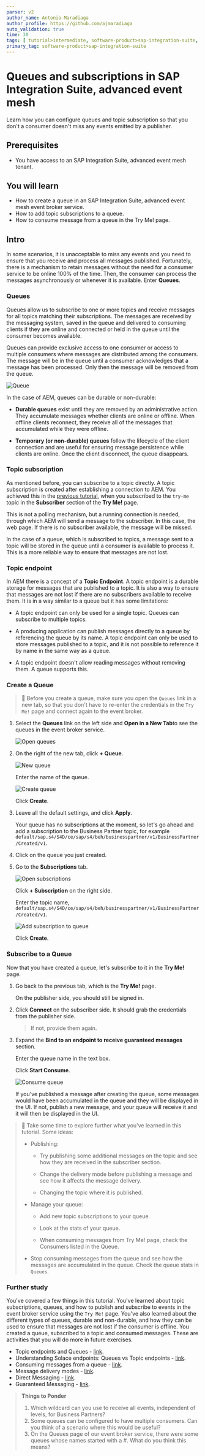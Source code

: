 ```yaml
---
parser: v2
author_name: Antonio Maradiaga
author_profile: https://github.com/ajmaradiaga
auto_validation: true
time: 30
tags: [ tutorial>intermediate, software-product>sap-integration-suite, software-product>sap-business-technology-platform, tutorial>license]
primary_tag: software-product>sap-integration-suite
---
```


# Queues and subscriptions in SAP Integration Suite, advanced event mesh

<!-- description -->Learn how you can configure queues and topic subscription so that you don't a consumer doesn't miss any events emitted by a publisher.


## Prerequisites
- You have access to an SAP Integration Suite, advanced event mesh tenant.

## You will learn
- How to create a queue in an SAP Integration Suite, advanced event mesh event broker service.
- How to add topic subscriptions to a queue.
- How to consume message from a queue in the Try Me! page.


## Intro
In some scenarios, it is unacceptable to miss any events and you need to ensure that you receive and process all messages published. Fortunately, there is a mechanism to retain messages without the need for a consumer service to be online 100% of the time. Then, the consumer can process the messages asynchronously or whenever it is available. Enter **Queues**.

### Queues

Queues allow us to subscribe to one or more topics and receive messages for all topics matching their subscriptions. The messages are received by the messaging system, saved in the queue and delivered to consuming clients if they are online and connected or held in the queue until the consumer becomes available. 

Queues can provide exclusive access to one consumer or access to multiple consumers where messages are distributed among the consumers. The message will be in the queue until a consumer acknowledges that a message has been processed. Only then the message will be removed from the queue.

![Queue](assets/guaranteed-queue.png)

In the case of AEM, queues can be durable or non-durable:

- **Durable queues** exist until they are removed by an administrative action. They accumulate messages whether clients are online or offline. When offline clients reconnect, they receive all of the messages that accumulated while they were offline.

- **Temporary (or non-durable) queues** follow the lifecycle of the client connection and are useful for ensuring message persistence while clients are online. Once the client disconnect, the queue disappears.


### Topic subscription

As mentioned before, you can subscribe to a topic directly. A topic subscription is created after establishing a connection to AEM. You achieved this in the [previous tutorial](../pubsub-view-events/), when you subscribed to the `try-me` topic in the **Subscriber** section of the **Try Me!** page. 

This is not a polling mechanism, but a running connection is needed, through which AEM will send a message to the subscriber. In this case, the web page. If there is no subscriber available, the message will be missed.

In the case of a queue, which is subscribed to topics, a message sent to a topic will be stored in the queue until a consumer is available to process it. This is a more reliable way to ensure that messages are not lost.



### Topic endpoint

In AEM there is a concept of a **Topic Endpoint**. A topic endpoint is a durable storage for messages that are published to a topic. It is also a way to ensure that messages are not lost if there are no subscribers available to receive them. It is in a way similar to a queue but it has some limitations:

- A topic endpoint can only be used for a single topic. Queues can subscribe to multiple topics.

- A producing application can publish messages directly to a queue by referencing the queue by its name. A topic endpoint can only be used to store messages published to a topic, and it is not possible to reference it by name in the same way as a queue.

- A topic endpoint doesn't allow reading messages without removing them. A queue supports this.


### Create a Queue

> 🚨 Before you create a queue, make sure you open the `Queues` link in a new tab, so that you don't have to re-enter the credentials in the `Try Me!` page and connect again to the event broker.

1. Select the **Queues** link on the left side and **Open in a New Tab**to see the queues in the event broker service. 

    ![Open queues](assets/queue1.png)

2. On the right of the new tab, click **+ Queue**.
   
    ![New queue](assets/queue2.png)
   
    Enter the name of the queue.

    ![Create queue](assets/create-queue.png)

    Click **Create**.
    
3. Leave all the default settings, and click **Apply**. 

    Your queue has no subscriptions at the moment, so let's go ahead and add a subscription to the Business Partner topic, for example `default/sap.s4/S4D/ce/sap/s4/beh/businesspartner/v1/BusinessPartner/Created/v1`.

4. Click on the queue you just created.
   
5. Go to the **Subscriptions** tab.
    
    ![Open subscriptions](assets/queue3.png)
    
    Click **+ Subscription** on the right side. 
    
    Enter the topic name, `default/sap.s4/S4D/ce/sap/s4/beh/businesspartner/v1/BusinessPartner/Created/v1`.

    ![Add subscription to queue](assets/queue-add-subscription.png)

    Click **Create**.


### Subscribe to a Queue
Now that you have created a queue, let's subscribe to it in the **Try Me!** page.

1. Go back to the previous tab, which is the **Try Me!** page.

    On the publisher side, you should still be signed in.
    
2. Click **Connect** on the subscriber side. It should grab the credentials from the publisher side.

    >If not, provide them again.

3. Expand the **Bind to an endpoint to receive guaranteed messages** section.

    Enter the queue name in the text box.

    Click **Start Consume**.

    ![Consume queue](assets/consume-queue.png)

    If you've published a message after creating the queue, some messages would have been accumulated in the queue and they will be displayed in the UI. If not, publish a new message, and your queue will receive it and it will then be displayed in the UI.

>🧭 Take some time to explore further what you've learned in this tutorial. Some ideas:
>
>- Publishing:
>
>   - Try publishing some additional messages on the topic and see how they are received in the subscriber section.
>
>   - Change the delivery mode before publishing a message and see how it affects the message delivery. 
>
>   - Changing the topic where it is published.
>
>- Manage your queue:
>
>   - Add new topic subscriptions to your queue.
>
>   - Look at the stats of your queue.
>
>   - When consuming messages from Try Me! page, check the Consumers listed in the Queue.
>
>- Stop consuming messages from the queue and see how the messages are accumulated in the queue. Check the queue stats in `Queues`.


### Further study

You've covered a few things in this tutorial. You've learned about topic subscriptions, queues, and how to publish and subscribe to events in the event broker service using the `Try Me!` page. You've also learned about the different types of queues, durable and non-durable, and how they can be used to ensure that messages are not lost if the consumer is offline. You created a queue, subscribed to a topic and consumed messages. These are activities that you will do more in future exercises.

- Topic endpoints and Queues - [link](https://help.pubsub.em.services.cloud.sap/Get-Started/topic-endpoints-queues.htm).
- Understanding Solace endpoints: Queues vs Topic endpoints - [link](https://solace.com/blog/queues-vs-topic-endpoints/).
- Consuming messages from a queue - [link](https://help.pubsub.em.services.cloud.sap/Cloud/Consuming-Guaranteed-Messages-from-Queue-in-Broker-Manager.htm).
- Message delivery modes - [link](https://help.pubsub.em.services.cloud.sap/Get-Started/message-delivery-modes.htm).
- Direct Messaging - [link](https://docs.solace.com/Messaging/Direct-Msg/Direct-Messages.htm).
- Guaranteed Messaging - [link](https://docs.solace.com/Messaging/Guaranteed-Msg/Guaranteed-Messages.htm).

>**Things to Ponder**
>
> 1. Which wildcard can you use to receive all events, independent of levels, for Business Partners?
> 2. Some queues can be configured to have multiple consumers. Can you think of a scenario where this would be useful?
> 3. On the Queues page of our event broker service, there were some queues whose names started with a #. What do you think this means?

